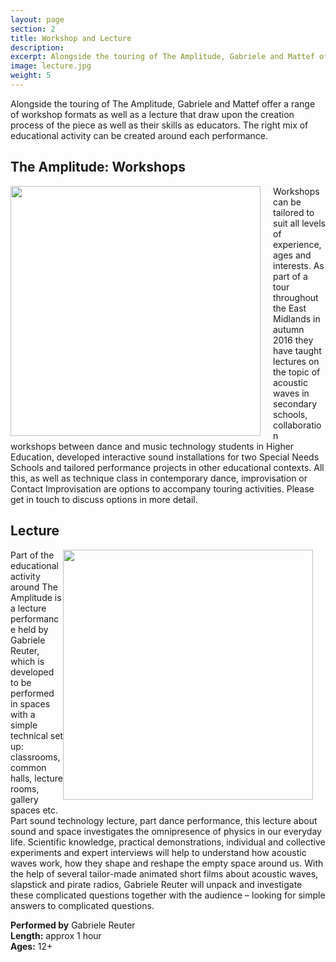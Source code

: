 ```yaml
---
layout: page
section: 2
title: Workshop and Lecture
description:
excerpt: Alongside the touring of The Amplitude, Gabriele and Mattef offer a range of workshop formats as well as a lecture that draw upon the creation process of the piece as well as their skills as educators. The right mix of educational activity can be created around each performance.
image: lecture.jpg
weight: 5
---
```

Alongside the touring of The Amplitude, Gabriele and Mattef offer a range of workshop formats as well as a lecture that draw upon the creation process of the piece as well as their skills as educators. The right mix of educational activity can be created around each performance.

## The Amplitude: Workshops

<img style="float: left; margin-left: 0px; margin-right: 20px; margin-bottom: 0px;" width="400px" src="../images/lecture1.jpg">
Workshops can be tailored to suit all levels of experience, ages and interests. As part of a tour throughout the East Midlands in autumn 2016 they have taught lectures on the topic of acoustic waves in secondary schools, collaboration workshops between dance and music technology students in Higher Education, developed interactive sound installations for two Special Needs Schools and tailored performance projects in other educational contexts. All this, as well as technique class in contemporary dance, improvisation or Contact Improvisation are options to accompany touring activities. Please get in touch to discuss options in more detail.

## Lecture

<img style="float: right; margin-left: 0px; margin-right: 20px; margin-bottom: 0px;" width="400px" src="../images/lecture2.jpg">Part of the educational activity around The Amplitude is a lecture performance held by Gabriele Reuter, which is developed to be performed in spaces with a simple technical set up: classrooms, common halls, lecture rooms, gallery spaces etc.  
Part sound technology lecture, part dance performance, this lecture about sound and space investigates the omnipresence of physics in our everyday life. Scientific knowledge, practical demonstrations, individual and collective experiments and expert interviews will help to understand how acoustic waves work, how they shape and reshape the empty space around us. With the help of several tailor-made animated short films about acoustic waves, slapstick and pirate radios, Gabriele Reuter will unpack and investigate these complicated questions together with the audience – looking for simple answers to complicated questions.

**Performed by** Gabriele Reuter  
**Length:** approx 1 hour  
**Ages:** 12+
